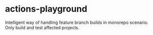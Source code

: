 # actions-playground

Intelligent way of handling feature branch builds in monorepo scenario.
Only build and test affected projects.


